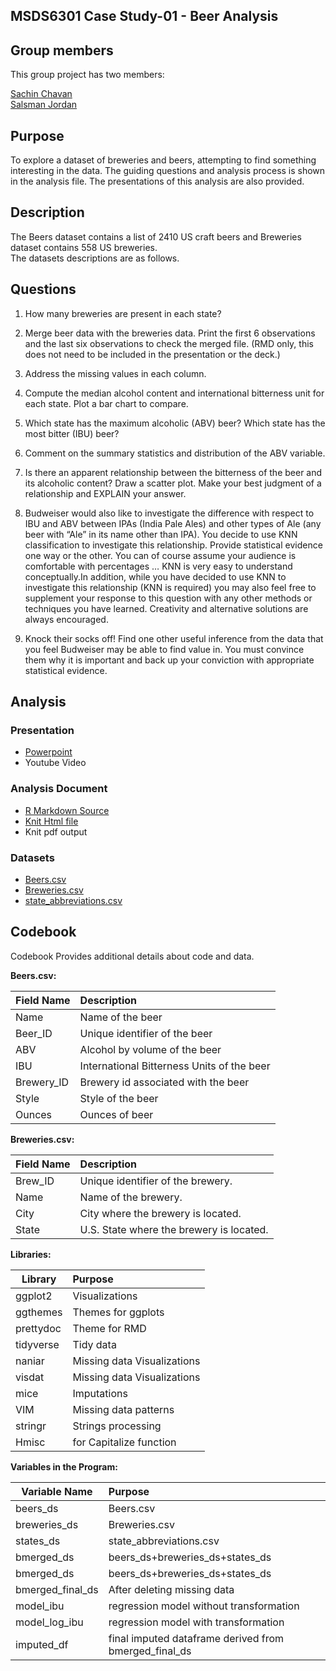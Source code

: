 ## MSDS6301 Case Study-01 - Beer Analysis

## Group members

This group project has two members: 

<a href="https://github.com/sachinac/smu_msds_6306/tree/master/msds_project_01"> 
Sachin Chavan </a><br>
<a href="https://github.com/Jsalsman7/SMU_MSDS"> Salsman Jordan</a>

## Purpose

To explore a dataset of breweries and beers, attempting to find something interesting in the data. The guiding questions and analysis process is shown in the analysis file. The presentations of this analysis are also provided.

## Description

The Beers dataset contains a list of 2410 US craft beers and Breweries dataset contains 558 US breweries.<br>
The datasets descriptions are as follows.

## Questions 

1.   How many breweries are present in each state?

2.   Merge beer data with the breweries data. Print the first 6 observations and the last six observations to check the merged file.  (RMD only, this does not need to be included in the presentation or the deck.)

3.   Address the missing values in each column.

4.   Compute the median alcohol content and international bitterness unit for each state. Plot a bar chart to compare.

5.   Which state has the maximum alcoholic (ABV) beer? Which state has the most bitter (IBU) beer?

6.   Comment on the summary statistics and distribution of the ABV variable.

7.   Is there an apparent relationship between the bitterness of the beer and its alcoholic content? Draw a scatter plot.  Make your best judgment of a relationship and EXPLAIN your answer.

8.  Budweiser would also like to investigate the difference with respect to IBU and ABV between IPAs (India Pale Ales) and other types of Ale (any beer with “Ale” in its name other than IPA).  You decide to use KNN classification to investigate this relationship.  Provide statistical evidence one way or the other. You can of course assume your audience is comfortable with percentages … KNN is very easy to understand conceptually.In addition, while you have decided to use KNN to investigate this relationship (KNN is required) you may also feel free to supplement your response to this question with any other methods or techniques you have learned.  Creativity and alternative solutions are always encouraged.  

9. Knock their socks off!  Find one other useful inference from the data that you feel Budweiser may be able to find value in.  You must convince them why it is important and back up your conviction with appropriate statistical evidence. 


## Analysis

### Presentation

* <a href="https://github.com/sachinac/smu_msds_6306/blob/master/msds_project_01/Sachin_Chavan_DDS_Project01.pptx"> Powerpoint </a>
* Youtube Video

### Analysis Document

* <a href="https://github.com/sachinac/smu_msds_6306/blob/master/msds_project_01/Beers_Analysis.Rmd"> R Markdown Source</a>
* <a href="https://github.com/sachinac/smu_msds_6306/blob/master/msds_project_01/Beers_Analysis.html" target="_blank"> Knit Html file </a>
* Knit pdf output


### Datasets
* <a href="https://github.com/sachinac/smu_msds_6306/blob/master/msds_project_01/data/Beers.csv"> Beers.csv </a>
* <a href="https://github.com/sachinac/smu_msds_6306/blob/master/msds_project_01/data/Breweries.csv"> Breweries.csv </a> 
* <a href="https://github.com/sachinac/smu_msds_6306/blob/master/msds_project_01/data/state_abbreviations.csv"> state_abbreviations.csv </a>

## Codebook

Codebook Provides additional details about code and data.

**Beers.csv:**

|**Field Name** | **Description**                          |
|-------------|:-------------------------------------------|
|Name         | Name of the beer                           |
|Beer_ID      | Unique identifier of the beer              |
|ABV          | Alcohol by volume of the beer              |
|IBU          | International Bitterness Units of the beer |
|Brewery_ID   | Brewery id associated with the beer        |  
|Style        | Style of the beer                          |
|Ounces       | Ounces of beer                             |

**Breweries.csv:**


|**Field Name** | **Description**                          |
|---------------|:-----------------------------------------|
|Brew_ID        | Unique identifier of the brewery.        |  
|Name           | Name of the brewery.                     |
|City           | City where the brewery is located.       |
|State          |  U.S. State where the brewery is located.|

**Libraries:**

|**Library**    | **Purpose**                   |
|---------------|:------------------------------|
| ggplot2       | Visualizations                |  
| ggthemes      | Themes for ggplots            |  
| prettydoc     | Theme for RMD                 |  
| tidyverse     | Tidy data                     |  
| naniar        | Missing data Visualizations   |  
| visdat        | Missing data Visualizations   |  
| mice          | Imputations                   |  
| VIM           | Missing data patterns         |  
| stringr       | Strings processing            |           
| Hmisc         | for Capitalize function       |

**Variables in the Program:**

|**Variable Name** | **Purpose**                   |
|---------------|:---------------------------------|
| beers_ds      | Beers.csv                        |  
| breweries_ds  | Breweries.csv                    |  
| states_ds     | state_abbreviations.csv          |  
| bmerged_ds    | beers_ds+breweries_ds+states_ds  |  
| bmerged_ds    | beers_ds+breweries_ds+states_ds  |  
| bmerged_final_ds | After deleting missing data  |  
| model_ibu | regression model without transformation  |  
| model_log_ibu | regression model with transformation  |  
| imputed_df | final imputed dataframe derived from bmerged_final_ds  |  




